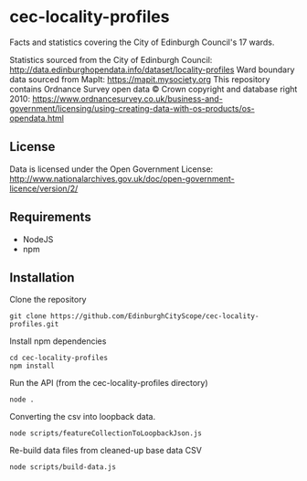 # cec-locality-profiles
Facts and statistics covering the City of Edinburgh Council's 17 wards.

Statistics sourced from the City of Edinburgh Council: http://data.edinburghopendata.info/dataset/locality-profiles
Ward boundary data sourced from MapIt: https://mapit.mysociety.org
This repository contains Ordnance Survey open data © Crown copyright and database right 2010: https://www.ordnancesurvey.co.uk/business-and-government/licensing/using-creating-data-with-os-products/os-opendata.html

## License

Data is licensed under the Open Government License: http://www.nationalarchives.gov.uk/doc/open-government-licence/version/2/

## Requirements

- NodeJS
- npm

## Installation

Clone the repository

```
git clone https://github.com/EdinburghCityScope/cec-locality-profiles.git
```

Install npm dependencies

```
cd cec-locality-profiles
npm install
```

Run the API (from the cec-locality-profiles directory)

```
node .
```

Converting the csv into loopback data.

```
node scripts/featureCollectionToLoopbackJson.js
```

Re-build data files from cleaned-up base data CSV

```
node scripts/build-data.js
```
